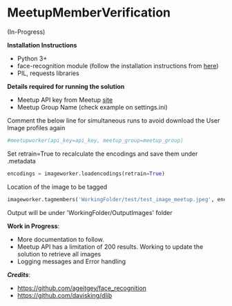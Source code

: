 # MeetupMemberVerification

(In-Progress)

**Installation Instructions**
- Python 3+
- face-recognition module (follow the installation instructions from [here](https://github.com/ageitgey/face_recognition))
- PIL, requests libraries

**Details required for running the solution**
- Meetup API key from Meetup [site](https://secure.meetup.com/meetup_api/key/)
- Meetup Group Name (check example on settings.ini)

Comment the below line for simultaneous runs to avoid download the User Image profiles again
```python
#meetupworker(api_key=api_key, meetup_group=meetup_group)
```

Set retrain=True to recalculate the encodings and save them under .metadata
```python
encodings = imageworker.loadencodings(retrain=True)
```

Location of the image to be tagged
```python
imageworker.tagmembers('WorkingFolder/test/test_image_meetup.jpeg', encodings)
```
Output will be under 'WorkingFolder/OutputImages' folder

**Work in Progress**:
- More documentation to follow.
- Meetup API has a limitation of 200 results. Working to update the solution to retrieve all images
- Logging messages and Error handling

_**Credits**_:
- https://github.com/ageitgey/face_recognition
- https://github.com/davisking/dlib